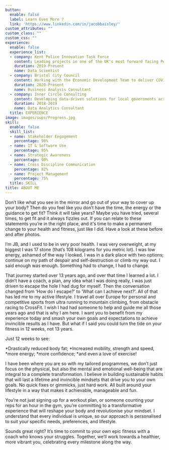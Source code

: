 ```yaml
---
button:
  enable: false
  label: Learn Even More ?
  link: 'https://www.linkedin.com/in/jacobbaisley/'
custom_attributes: ""
custom_class: ""
custom_css: ""
experience:
  enable: false
  experience_list:
  - company: Kent Police Innovation Task Force
    content: Leading projects in one of the UK's most forward facing Police forces, implementing algorithm policing, statistical research, and data analytics consultancy support to bolster and improvement public safety.
    duration: 2019-Present
    name: Data Scientist
  - company: Bristol City Council
    content: Working with the Economic Development Team to deliver COVID economic recovery analysis and data visualisations to assist the council in their decision-making process.
    duration: 2020-Present
    name: Business Analysis Consultant 
  - company: Inner Circle Consulting
    content: Developing data-driven solutions for local governments across London using text analysis, machine-leaning and data visualisation to drive through difficult projects by reducing uncertainty and cutting complexity.
    duration: 2018-2019
    name: Data Analytics Consultant
  title: EXPERIENCE
image: images/sups/Progress.jpg
skill:
  enable: false
  skill_list:
  - name: Stakeholder Engagement
    percentage: 98%
  - name: IT & Software Use
    percentage: 95%
  - name: Strategic Awareness
    percentage: 90%
  - name: Cross Discipline Communication 
    percentage: 82%
  - name: Project Management
    percentage: 75%
  title: SKILL
title: ABOUT ME
---
```


Don’t like what you see in the mirror and go out of your way to cover up your body? Then do you feel like you don’t have the time, the energy or the guidance to get fit? Think it will take years? Maybe you have tried, several times, to get fit and it always fizzles out. If you can relate to these statements you’re in the right place, and it's time to make a permanent change to your health and fitness, just like I did. Have a look at these before and after photos.

I’m JB, and I used to be in very poor health. I was very overweight, at my biggest I was 17 stone (that’s 108 kilograms for you metric lot). I was low energy, ashamed of the way I looked. I was in a dark place with two options; continue on my path of despair and self-destruction or climb my way out. I said enough was enough. Something had to change, I had to change.

That journey started over 13 years ago, and over that time I learned a lot. I didn’t have a coach, a plan, any idea what I was doing really, I was just driven to escape the hole I had dug for myself. Then the conversation changed from ‘How do I escape?’ to ‘What can I achieve next?’.  All of that has led me to my active lifestyle. I travel all over Europe for personal and competitive sports from ultra running to mountain climbing, from obstacle racing to CrossFit. I wish I had had someone to help and guide me all those years ago and that is why I am here. I want you to benefit from my experience today and smash your own goals and expectations to achieve invincible results as I have. But what if I said you could turn the tide on your fitness in 12 weeks, not 13 years.

Just 12 weeks to see:

*Drastically reduced body fat;
*Increased mobility, strength and speed,
*more energy;
*more confidence;
*and even a love of exercise!

I have been where you are so with my tailored programmes, we don’t just focus on the physical, but also the mental and emotional well-being that are integral to a complete transformation. I believe in building sustainable habits that will last a lifetime and invincible mindsets that drive you to your own goals. No quick fixes or gimmicks, just hard work. All built around your lifestyle in a way that makes it achievable, manageable and fun.

You’re not just signing up for a workout plan, or someone counting your reps for an hour in the gym, you’re committing to a transformative experience that will reshape your body and revolutionise your mindset. I understand that every individual is unique, so our approach is personalised to suit your specific needs, preferences, and lifestyle.

Sounds great right? It’s time to commit to your own epic fitness with a coach who knows your struggles. Together, we’ll work towards a healthier, more vibrant you, celebrating every milestone along the way.

